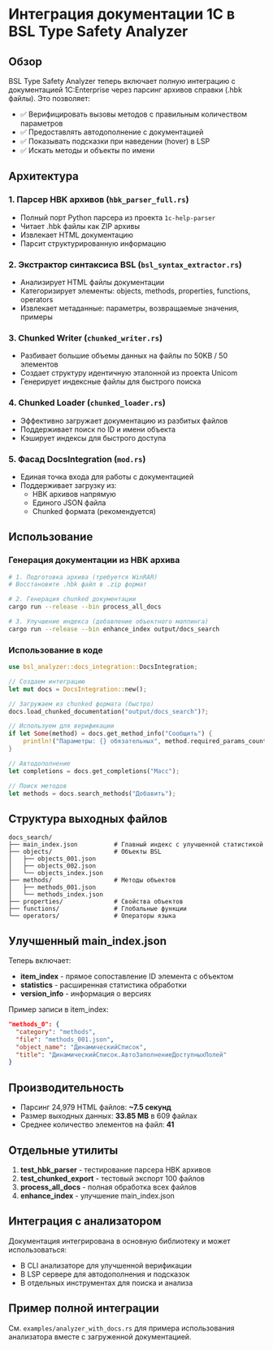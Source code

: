 # Интеграция документации 1С в BSL Type Safety Analyzer

## Обзор

BSL Type Safety Analyzer теперь включает полную интеграцию с документацией 1С:Enterprise через парсинг архивов справки (.hbk файлы). Это позволяет:

- ✅ Верифицировать вызовы методов с правильным количеством параметров
- ✅ Предоставлять автодополнение с документацией
- ✅ Показывать подсказки при наведении (hover) в LSP
- ✅ Искать методы и объекты по имени

## Архитектура

### 1. Парсер HBK архивов (`hbk_parser_full.rs`)
- Полный порт Python парсера из проекта `1c-help-parser`
- Читает .hbk файлы как ZIP архивы
- Извлекает HTML документацию
- Парсит структурированную информацию

### 2. Экстрактор синтаксиса BSL (`bsl_syntax_extractor.rs`)
- Анализирует HTML файлы документации
- Категоризирует элементы: objects, methods, properties, functions, operators
- Извлекает метаданные: параметры, возвращаемые значения, примеры

### 3. Chunked Writer (`chunked_writer.rs`)
- Разбивает большие объемы данных на файлы по 50KB / 50 элементов
- Создает структуру идентичную эталонной из проекта Unicom
- Генерирует индексные файлы для быстрого поиска

### 4. Chunked Loader (`chunked_loader.rs`)
- Эффективно загружает документацию из разбитых файлов
- Поддерживает поиск по ID и имени объекта
- Кэширует индексы для быстрого доступа

### 5. Фасад DocsIntegration (`mod.rs`)
- Единая точка входа для работы с документацией
- Поддерживает загрузку из:
  - HBK архивов напрямую
  - Единого JSON файла
  - Chunked формата (рекомендуется)

## Использование

### Генерация документации из HBK архива

```bash
# 1. Подготовка архива (требуется WinRAR)
# Восстановите .hbk файл в .zip формат

# 2. Генерация chunked документации
cargo run --release --bin process_all_docs

# 3. Улучшение индекса (добавление объектного маппинга)
cargo run --release --bin enhance_index output/docs_search
```

### Использование в коде

```rust
use bsl_analyzer::docs_integration::DocsIntegration;

// Создаем интеграцию
let mut docs = DocsIntegration::new();

// Загружаем из chunked формата (быстро)
docs.load_chunked_documentation("output/docs_search")?;

// Используем для верификации
if let Some(method) = docs.get_method_info("Сообщить") {
    println!("Параметры: {} обязательных", method.required_params_count);
}

// Автодополнение
let completions = docs.get_completions("Масс");

// Поиск методов
let methods = docs.search_methods("Добавить");
```

## Структура выходных файлов

```
docs_search/
├── main_index.json          # Главный индекс с улучшенной статистикой
├── objects/                 # Объекты BSL
│   ├── objects_001.json
│   ├── objects_002.json
│   └── objects_index.json
├── methods/                 # Методы объектов
│   ├── methods_001.json
│   └── methods_index.json
├── properties/              # Свойства объектов
├── functions/               # Глобальные функции
└── operators/               # Операторы языка
```

## Улучшенный main_index.json

Теперь включает:
- **item_index** - прямое сопоставление ID элемента с объектом
- **statistics** - расширенная статистика обработки
- **version_info** - информация о версиях

Пример записи в item_index:
```json
"methods_0": {
  "category": "methods",
  "file": "methods_001.json",
  "object_name": "ДинамическийСписок",
  "title": "ДинамическийСписок.АвтоЗаполнениеДоступныхПолей"
}
```

## Производительность

- Парсинг 24,979 HTML файлов: **~7.5 секунд**
- Размер выходных данных: **33.85 MB** в 609 файлах
- Среднее количество элементов на файл: **41**

## Отдельные утилиты

1. **test_hbk_parser** - тестирование парсера HBK архивов
2. **test_chunked_export** - тестовый экспорт 100 файлов
3. **process_all_docs** - полная обработка всех файлов
4. **enhance_index** - улучшение main_index.json

## Интеграция с анализатором

Документация интегрирована в основную библиотеку и может использоваться:
- В CLI анализаторе для улучшенной верификации
- В LSP сервере для автодополнения и подсказок
- В отдельных инструментах для поиска и анализа

## Пример полной интеграции

См. `examples/analyzer_with_docs.rs` для примера использования анализатора вместе с загруженной документацией.